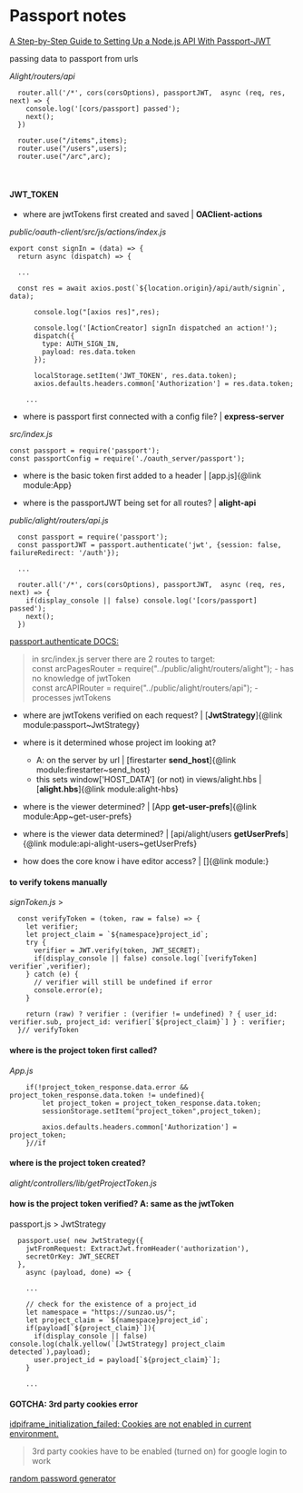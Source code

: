 # Passport notes

[A Step-by-Step Guide to Setting Up a Node.js API With Passport-JWT](https://medium.com/better-programming/perfect-structure-to-authenticate-authorize-api-with-node-js-and-passport-jwt-d529b1a618ba)   

passing data to passport from urls

_Alight/routers/api_

```
  router.all('/*', cors(corsOptions), passportJWT,  async (req, res, next) => {
    console.log('[cors/passport] passed');
    next();
  })

  router.use("/items",items);
  router.use("/users",users);
  router.use("/arc",arc);
```
<br/>

#### JWT_TOKEN   

  - where are jwtTokens first created and saved | **OAClient-actions**

_public/oauth-client/src/js/actions/index.js_

  <!-- [**OAClient-actions**]{@link module:OAClient-actions-oauthGoogle} -->

```
export const signIn = (data) => {
  return async (dispatch) => {

  ...

  const res = await axios.post(`${location.origin}/api/auth/signin`, data);

      console.log("[axios res]",res);

      console.log('[ActionCreator] signIn dispatched an action!');
      dispatch({
        type: AUTH_SIGN_IN,
        payload: res.data.token
      });

      localStorage.setItem('JWT_TOKEN', res.data.token);
      axios.defaults.headers.common['Authorization'] = res.data.token;

    ...
```

  - where is passport first connected with a config file? | **express-server**   
  <!-- [**express-server**]{@link module:express-server} -->

  _src/index.js_   

  ```
  const passport = require('passport');
  const passportConfig = require('./oauth_server/passport');
  ```

  - where is the basic token first added to a header | [app.js]{@link module:App}


  - where is the passportJWT being set for all routes? | **alight-api**
  <!-- [**alight-api**]{@link module:alight-api}    -->

  _public/alight/routers/api.js_

```
  const passport = require('passport');
  const passportJWT = passport.authenticate('jwt', {session: false, failureRedirect: '/auth'});

  ...

  router.all('/*', cors(corsOptions), passportJWT,  async (req, res, next) => {
    if(display_console || false) console.log('[cors/passport] passed');
    next();
  })
```
[passport.authenticate DOCS:](http://www.passportjs.org/docs/authenticate/)

> in src/index.js server there are 2 routes to target:   
> const arcPagesRouter = require("../public/alight/routers/alight"); - has no knowledge of jwtToken   
> const arcAPIRouter = require("../public/alight/routers/api"); - processes jwtTokens

  - where are jwtTokens verified on each request? | [**JwtStrategy**]{@link module:passport~JwtStrategy}
  - where is it determined whose project im looking at?
    - A: on the server by url | [firestarter **send_host**]{@link module:firestarter~send_host}
    - this sets window['HOST_DATA'] (or not) in views/alight.hbs | [**alight.hbs**]{@link module:alight-hbs}

  - where is the viewer determined? | [App **get-user-prefs**]{@link module:App~get-user-prefs}
  - where is the viewer data determined? | [api/alight/users **getUserPrefs**]{@link module:api-alight-users~getUserPrefs}
  - how does the core know i have editor access? | []{@link module:}

#### to verify tokens manually   

_signToken.js_ >   

```
  const verifyToken = (token, raw = false) => {
    let verifier;
    let project_claim = `${namespace}project_id`;
    try {
      verifier = JWT.verify(token, JWT_SECRET);
      if(display_console || false) console.log(`[verifyToken] verifier`,verifier);
    } catch (e) {
      // verifier will still be undefined if error
      console.error(e);
    }

    return (raw) ? verifier : (verifier != undefined) ? { user_id: verifier.sub, project_id: verifier[`${project_claim}`] } : verifier;
  }// verifyToken
```

#### where is the project token first called?

_App.js_

```
	if(!project_token_response.data.error && project_token_response.data.token != undefined){
		let project_token = project_token_response.data.token;
		sessionStorage.setItem("project_token",project_token);

		axios.defaults.headers.common['Authorization'] = project_token;
	}//if
```

#### where is the project token created?   

_alight/controllers/lib/getProjectToken.js_

#### how is the project token verified? A: same as the jwtToken   

passport.js > JwtStrategy   

```
  passport.use( new JwtStrategy({
    jwtFromRequest: ExtractJwt.fromHeader('authorization'),
    secretOrKey: JWT_SECRET
  },
    async (payload, done) => {

    ...

    // check for the existence of a project_id
    let namespace = "https://sunzao.us/";
    let project_claim = `${namespace}project_id`;
    if(payload[`${project_claim}`]){
      if(display_console || false) console.log(chalk.yellow(`[JwtStrategy] project_claim detected`),payload);
      user.project_id = payload[`${project_claim}`];
    }

    ...
```
#### GOTCHA: 3rd party cookies error
[idpiframe_initialization_failed: Cookies are not enabled in current environment.](https://github.com/googleworkspace/browser-samples/issues/68)   
> 3rd party cookies have to be enabled (turned on) for google login to work

[random password generator](https://www.grc.com/passwords.htm)   